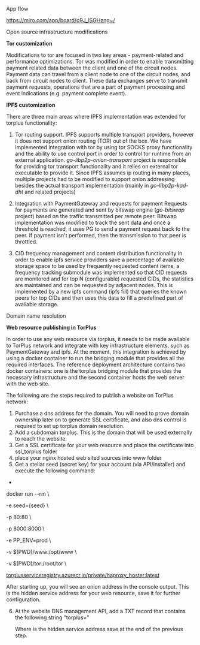 App flow

https://miro.com/app/board/o9J_lSGHzng=/



Open source infrastructure modifications



**Tor customization**

Modifications to tor are focused in two key areas - payment-related and performance optimizations.
Tor was modified in order to enable transmitting payment related data between the client and one of the circuit nodes. Payment data can travel from a client node to one of the circuit nodes, and back from circuit nodes to client. These data exchanges serve to transmit payment requests, operations that are a part of payment processing and event indications (e.g. payment complete event).

**IPFS customization** 

There are three main areas where IPFS implementation was extended for torplus functionality:

1. Tor routing support.
   IPFS supports multiple transport providers, however it does not support onion routing (TOR) out of the box. We have implemented integration with tor by using tor SOCKS proxy functionality and the ability to use control port in order to control tor runtime from an external application.
   *go-libp2p-onion-transport* project is responsible for providing tor transport functionality and it relies on external tor executable to provide it.
   Since IPFS assumes ip routing in many places, multiple projects had to be modified to support onion addressing besides the actual transport     implementation (mainly in *go-libp2p-kad-dht* and related projects)

2. Integration with PaymentGateway and requests for payment
Requests for payments are generated and sent by bitswap engine (*go-bitswap* project) based on the traffic transmitted per remote peer.
Bitswap implementation was modified to track the sent data and once a threshold is reached, it uses PG to send a payment request back to the peer. 
If payment isn't performed, then the transmission to that peer is throttled.

3. CID frequency management and content distribution functionality
In order to enable ipfs service providers save a percentage of available storage space to be used by frequently requested content items, a frequency tracking submodule was implemented so that CID requests are monitored and for top N (configurable) requested CIDs, the statistics are     maintained and can be requested by adjacent nodes.
This is implemented by a new ipfs command (ipfs fill) that queries the known peers for top CIDs and then uses this data to fill a predefined part of available storage.



Domain name resolution



**Web resource publishing in TorPlus**

In order to use any web resource via torplus, it needs to be made available to TorPlus network and integrate with key infrastructure elements, such as PaymentGateway and ipfs. At the moment, this integration is achieved by using a docker container to run the bridging module that provides all the required interfaces. The reference deployment architecture contains two docker containers: one is the torplus bridging module that provides the necessary infrastructure  and the second container hosts the web server with the web site.

The following are the steps required to publish a website on TorPlus network:

1. Purchase a dns address for the domain. 
   You will need to prove domain ownership later on to generate SSL certificate, and also dns control is required to set up torplus domain resolution.
2. Add a subdomain torplus.<your domain>
   This is the domain that will be used externally to reach the website.
3. Get a SSL certificate for your web resource and place the certificate into ssl_torplus folder
4. place your nginx hosted web sited sources into www folder
5. Get a stellar seed (secret key) for your account (via API/installer) and execute the following command:

- 

docker run --rm \

  -e seed={seed} \

  -p 80:80 \

  -p 8000:8000 \

  -e PP_ENV=prod \

  -v $(PWD)/www:/opt/www \

  -v $(PWD)/tor:/root/tor \

  [torplusserviceregistry.azurecr.io/private/haproxy_hoster:latest](http://torplusserviceregistry.azurecr.io/private/haproxy_hoster:latest)



After starting up, you will see an onion address in the console output. 
This is the hidden service address for your web resource, save it for further configuration.

6. At the website DNS management API, add a TXT record that contains the following string "torplus=<onion address>"

   Where <onion address> is the hidden service address save at the end of the previous step.